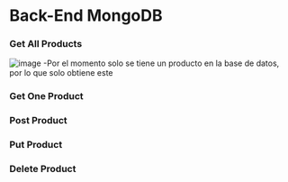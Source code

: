 # Back-End MongoDB

### Get All Products
![image](https://user-images.githubusercontent.com/70409607/223786529-a53a2740-6ad5-45f1-97b1-1e486af4ec5c.png)
-Por el momento solo se tiene un producto en la base de datos, por lo que solo obtiene este
### Get One Product

### Post Product

### Put Product

### Delete Product
